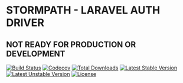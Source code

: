 # STORMPATH - LARAVEL AUTH DRIVER

## NOT READY FOR PRODUCTION OR DEVELOPMENT

[![Build Status](https://travis-ci.org/stormpath/stormpath-laravel-auth-driver.svg)](https://travis-ci.org/stormpath/stormpath-laravel-auth-driver)
[![Codecov](https://img.shields.io/codecov/c/github/stormpath/stormpath-laravel-auth-driver.svg)](https://codecov.io/github/stormpath/stormpath-laravel-auth-driver)
[![Total Downloads](https://poser.pugx.org/stormpath/stormpath-laravel-auth-driver/d/total.svg)](https://packagist.org/packages/stormpath/stormpath-laravel-auth-driver)
[![Latest Stable Version](https://poser.pugx.org/stormpath/stormpath-laravel-auth-driver/v/stable.svg)](https://packagist.org/packages/stormpath/stormpath-laravel-auth-driver)
[![Latest Unstable Version](https://poser.pugx.org/stormpath/stormpath-laravel-auth-driver/v/unstable.svg)](https://packagist.org/packages/stormpath/stormpath-laravel-auth-driver)
[![License](https://poser.pugx.org/stormpath/stormpath-laravel-auth-driver/license.svg)](https://packagist.org/packages/stormpath/stormpath-laravel-auth-driver)